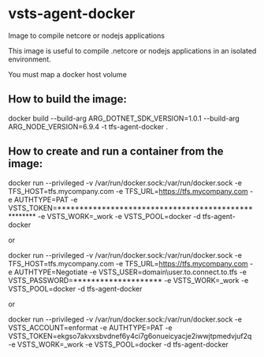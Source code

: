 # vsts-agent-docker

Image to compile netcore or nodejs applications

This image is useful to compile .netcore or nodejs applications in an isolated environment.

You must map a docker host volume

## How to build the image:

docker build --build-arg ARG_DOTNET_SDK_VERSION=1.0.1 --build-arg ARG_NODE_VERSION=6.9.4 -t tfs-agent-docker .


## How to create and run a container from the image:

docker run --privileged -v /var/run/docker.sock:/var/run/docker.sock -e TFS_HOST=tfs.mycompany.com -e TFS_URL=https://tfs.mycompany.com -e AUTHTYPE=PAT -e VSTS_TOKEN=**************************************************** -e VSTS_WORK=_work -e VSTS_POOL=docker -d tfs-agent-docker

or 

docker run --privileged -v /var/run/docker.sock:/var/run/docker.sock -e TFS_HOST=tfs.mycompany.com -e TFS_URL=https://tfs.mycompany.com -e AUTHTYPE=Negotiate -e VSTS_USER=domain\user.to.connect.to.tfs -e VSTS_PASSWORD=******************** -e VSTS_WORK=_work -e VSTS_POOL=docker -d tfs-agent-docker

or

docker run --privileged -v /var/run/docker.sock:/var/run/docker.sock -e VSTS_ACCOUNT=enformat -e AUTHTYPE=PAT -e VSTS_TOKEN=ekgso7akvxsbvdnef6y4ci7g6onueicyacje2iwwjtpmedvjuf2q -e VSTS_WORK=_work -e VSTS_POOL=docker -d tfs-agent-docker


